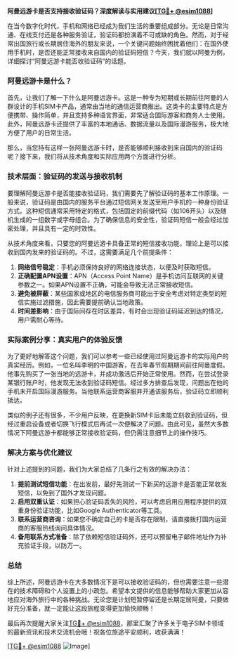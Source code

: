 **阿曼远游卡是否支持接收验证码？深度解读与实用建议[[TG💪+ @esim1088](https://t.me/s/esim1088)]**

在当今数字化时代，手机和网络已经成为我们生活的重要组成部分。无论是日常沟通、在线支付还是各种服务验证，验证码都扮演着不可或缺的角色。然而，对于经常出国旅行或长期居住海外的朋友来说，一个关键问题始终困扰着他们：在国外使用手机时，是否还能正常接收来自国内的验证码短信？今天，我们就以阿曼为例，详细探讨“阿曼远游卡能否收验证码”的话题。

### 阿曼远游卡是什么？

首先，让我们了解一下什么是阿曼远游卡。这是一种专为短期或长期前往阿曼的人群设计的手机SIM卡产品，通常由当地的通信运营商推出。这类卡的主要特点是方便携带、操作简单，并且支持多种语言界面，非常适合国际游客和商务人士使用。此外，阿曼远游卡还提供了丰富的本地通话、数据流量以及国际漫游服务，极大地方便了用户的日常生活。

那么，当您持有这样一张阿曼远游卡时，是否能够顺利接收到来自国内的验证码呢？接下来，我们将从技术角度和实际应用两个方面进行分析。

### 技术层面：验证码的发送与接收机制

要理解阿曼远游卡是否能接收验证码，我们需要先了解验证码的基本工作原理。一般来说，验证码是由国内的服务平台通过短信网关发送至用户手机的一种身份验证方式。这种短信通常采用特定的格式，包括固定的前缀代码（如106开头）以及随机生成的一组数字或字母组合。为了确保信息的安全性，验证码短信一般会经过加密处理，并且具有一定的时效性。

从技术角度来看，只要您的阿曼远游卡具备正常的短信接收功能，理论上是可以接收到国内发来的验证码的。不过，这需要满足几个前提条件：

1. **网络信号稳定**：手机必须保持良好的网络连接状态，以便及时获取短信。
2. **正确配置APN设置**：APN（Access Point Name）是手机访问互联网的关键参数之一。如果APN设置不正确，可能会导致无法正常接收短信。
3. **避免被屏蔽**：某些国家或地区的电信服务商可能出于安全考虑对特定类型的短信实施过滤措施，因此需要提前确认当地政策。
4. **时间差影响**：由于国际间存在时区差异，有时会出现验证码延迟到达的情况，用户需耐心等待。

### 实际案例分享：真实用户的体验反馈

为了更好地解答这个问题，我们可以参考一些已经使用过阿曼远游卡的实际用户的真实经历。例如，一位名叫李明的中国游客，在去年春节假期期间前往阿曼度假。他事先购买了一张当地的远游卡，并成功激活后开始正常使用。然而，在尝试登录某银行账户时，他发现无法收到验证码短信。经过多方排查后发现，问题出在他的手机未开启国际漫游服务。当他联系运营商客服并开通该服务后，验证码立即顺利抵达。

类似的例子还有很多，不少用户反映，在更换新SIM卡后未能立刻收到验证码，但经过重启设备或者切换飞行模式后再试一次便解决了问题。由此可见，虽然大多数情况下阿曼远游卡都能够正常接收验证码，但仍需注意细节上的操作技巧。

### 解决方案与优化建议

针对上述提到的问题，我们为大家总结了几条行之有效的解决办法：

1. **提前测试短信功能**：在出发前，最好先测试一下新买的远游卡是否能正常收发短信，以免到了国外才发现问题。
2. **启用双重认证**：如果担心验证码丢失的风险，可以考虑启用应用程序提供的双重身份验证功能，比如Google Authenticator等工具。
3. **联系运营商咨询**：如果您不确定自己的卡是否存在限制，请直接拨打国内运营商的客服热线询问具体情况。
4. **备用联系方式准备**：除了依赖短信验证码外，还可以预留电子邮件地址作为补充验证手段，以防万一。

### 总结

综上所述，阿曼远游卡在大多数情况下是可以接收验证码的，但也需要注意一些潜在的技术障碍和个人设置上的小疏忽。希望本文提供的信息能够帮助大家更加从容地应对海外旅行中的各种挑战。无论您是计划短暂停留还是长期定居阿曼，只要做好充分准备，就一定能让这段旅程变得更加愉快顺畅！

最后再次提醒大家关注[TG💪+ @esim1088](https://t.me/s/esim1088)，那里汇聚了许多关于电子SIM卡领域的最新资讯和技术交流机会哦！祝各位旅途平安顺利，收获满满！

[[TG💪+ @esim1088](https://t.me/s/esim1088) ![Image](https://i.postimg.cc/4NQfJmqS/Snipaste-2025-05-13-00-14-12.png)]